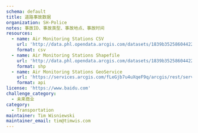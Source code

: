 ```yaml
---
schema: default
title: 道路事故数据
organization: SH-Police
notes: 事故ID、事故类型、事故地点、事故时间
resources:
  - name: Air Monitoring Stations CSV
    url: 'http://data.phl.opendata.arcgis.com/datasets/1839b35258604422b0b520cbb668df0d_0.csv'
    format: csv
  - name: Air Monitoring Stations Shapefile
    url: 'http://data.phl.opendata.arcgis.com/datasets/1839b35258604422b0b520cbb668df0d_0.zip'
    format: shp
  - name: Air Monitoring Stations GeoService
    url: 'https://services.arcgis.com/fLeGjb7u4uXqeF9q/arcgis/rest/services/Air_Monitoring_Stations/FeatureServer/0/query'
    format: api
license: 'https://www.baidu.com'
challenge_category: 
  - 未来商业
category:
  - Transportation
maintainer: Tim Wisniewski
maintainer_email: tim@timwis.com
---
```

